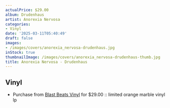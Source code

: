 ```yaml
---
actualPrice: $29.00
album: Drudenhaus
artist: Anorexia Nervosa
categories:
- Vinyl
date: '2025-03-11T05:40:49'
draft: false
images:
- /images/covers/anorexia_nervosa-drudenhaus.jpg
inStock: true
thumbnailImage: /images/covers/anorexia_nervosa-drudenhaus-thumb.jpg
title: Anorexia Nervosa - Drudenhaus
---
```


## Vinyl
* Purchase from [Blast Beats Vinyl](https://blastbeatsvinyl.com/products/old-anorexia-nervosa-drudenhaus-limited-orange-marble-vinyl-lp-copy) for $29.00 :: limited orange marble vinyl lp
